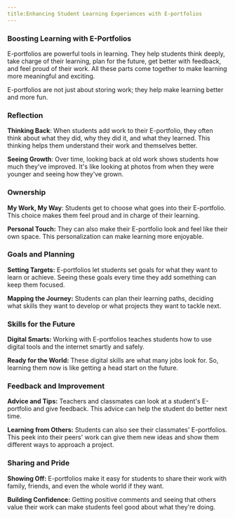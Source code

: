 ```yaml
---
title:Enhancing Student Learning Experiences with E-portfolios
---
```


### Boosting Learning with E-Portfolios

E-portfolios are powerful tools in learning. They help students think deeply, take charge of their learning, plan for the future, get better with feedback, and feel proud of their work. All these parts come together to make learning more meaningful and exciting.

E-portfolios are not just about storing work; they help make learning better and more fun.

### Reflection

**Thinking Back**: When students add work to their E-portfolio, they often think about what they did, why they did it, and what they learned. This thinking helps them understand their work and themselves better.

**Seeing Growth**: Over time, looking back at old work shows students how much they've improved. It's like looking at photos from when they were younger and seeing how they've grown.

### Ownership

**My Work, My Way**: Students get to choose what goes into their E-portfolio. This choice makes them feel proud and in charge of their learning.

**Personal Touch:** They can also make their E-portfolio look and feel like their own space. This personalization can make learning more enjoyable.

### Goals and Planning

**Setting Targets:** E-portfolios let students set goals for what they want to learn or achieve. Seeing these goals every time they add something can keep them focused.

**Mapping the Journey:** Students can plan their learning paths, deciding what skills they want to develop or what projects they want to tackle next.

### Skills for the Future

**Digital Smarts:** Working with E-portfolios teaches students how to use digital tools and the internet smartly and safely.

**Ready for the World:** These digital skills are what many jobs look for. So, learning them now is like getting a head start on the future.

### Feedback and Improvement

**Advice and Tips:** Teachers and classmates can look at a student's E-portfolio and give feedback. This advice can help the student do better next time.

**Learning from Others:** Students can also see their classmates' E-portfolios. This peek into their peers' work can give them new ideas and show them different ways to approach a project.

### Sharing and Pride

**Showing Off:** E-portfolios make it easy for students to share their work with family, friends, and even the whole world if they want.

**Building Confidence:** Getting positive comments and seeing that others value their work can make students feel good about what they're doing.
